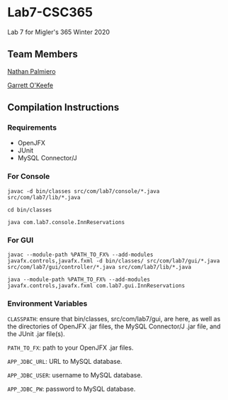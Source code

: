 # Lab7-CSC365
Lab 7 for Migler's 365 Winter 2020

## Team Members
[Nathan Palmiero](github.com/ncpalmie)

[Garrett O'Keefe](github.com/GMOkeefe)

## Compilation Instructions
### Requirements
- OpenJFX
- JUnit
- MySQL Connector/J

### For Console
```javac -d bin/classes src/com/lab7/console/*.java src/com/lab7/lib/*.java```

```cd bin/classes```

```java com.lab7.console.InnReservations```

### For GUI
```javac --module-path %PATH_TO_FX% --add-modules javafx.controls,javafx.fxml -d bin/classes/ src/com/lab7/gui/*.java src/com/lab7/gui/controller/*.java src/com/lab7/lib/*.java```

```java --module-path %PATH_TO_FX% --add-modules javafx.controls,javafx.fxml com.lab7.gui.InnReservations```

### Environment Variables
```CLASSPATH```: ensure that bin/classes, src/com/lab7/gui, are here, as well as the directories of OpenJFX .jar files, the MySQL Connector/J .jar file, and the JUnit .jar file(s).

```PATH_TO_FX```: path to your OpenJFX .jar files.

```APP_JDBC_URL```: URL to MySQL database.

```APP_JDBC_USER```: username to MySQL database.

```APP_JDBC_PW```: password to MySQL database.
